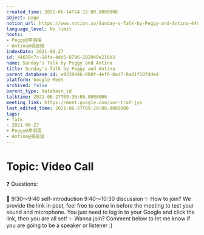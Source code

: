 ```yaml
---
created_time: 2021-06-14T14:15:00.0000000
object: page
notion_url: https://www.notion.so/Sunday-s-Talk-by-Peggy-and-Antina-44658c7c16fa4dd58796102940e216b3
language_level: No limit
hosts:
- Peggy@李明霈
- Antina@張庭瑄
indexDate: 2021-06-27
id: 44658c7c-16fa-4dd5-8796-102940e216b3
name: Sunday's Talk by Peggy and Antina
title: Sunday's Talk by Peggy and Antina
parent_database_id: e9339446-880f-4ef0-8ad7-8ad1f507dded
platform: Google Meet
archived: false
parent_type: database_id
talktime: 2021-06-27T09:30:00.0000000
meeting_link: https://meet.google.com/uor-traf-jys
last_edited_time: 2021-06-27T09:29:00.0000000
tags:
- Talk
- 2021-06-27
- Peggy@李明霈
- Antina@張庭瑄
---
```


# Topic: Video Call  
❓
Questions:
   
   
   
   
   
📅
9:30～9:40 self-introduction
9:40～10:30 discussion
✨
How to join?
We provide the link in post, feel free to come in before the meeting to test your sound and microphone. You just need to log in to your Google and click the link, then you are all set!
✨
Wanna join?
Comment below to let me know if you are going to be a speaker or listener :)

